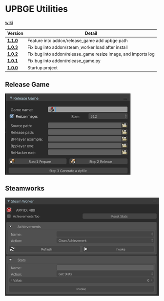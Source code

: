 # UPBGE Utilities

[wiki](https://github.com/MRCardoso/upbge-utils/wiki)

|**Version**|**Detail**|
|---|---|
|**[1.1.0](https://github.com/MRCardoso/upbge-utils/releases/tag/1.1.0)**|Feature into addon/release_game add upbge path|
|**[1.0.3](https://github.com/MRCardoso/upbge-utils/releases/tag/1.0.3)**|Fix bug into addon/steam_worker load after install|
|**[1.0.2](https://github.com/MRCardoso/upbge-utils/releases/tag/1.0.2)**|Fix bug into addon/release_game resize image, and imports log|
|**[1.0.1](https://github.com/MRCardoso/upbge-utils/releases/tag/1.0.1)**|Fix bug into addon/release_game.py|
|**[1.0.0](https://github.com/MRCardoso/upbge-utils/releases/tag/1.0.0)** |Startup project|


## Release Game

![](images/release-game.png)

## Steamworks

![](images/steam-worker-installed.png)